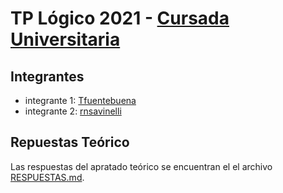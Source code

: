 # TP Lógico 2021 - [Cursada Universitaria](https://docs.google.com/document/d/1WJlpvRdJGBNJ_sWsL1cF7nUxTIRgW4bqbYyj2XUfRDc/edit)

## Integrantes

- integrante 1: [Tfuentebuena](https://github.com/Tfuentebuena)
- integrante 2: [rnsavinelli](https://github.com/rnsavinelli)

## Repuestas Teórico

Las respuestas del apratado teórico se encuentran el el archivo [RESPUESTAS.md](RESPUESTAS.md).
